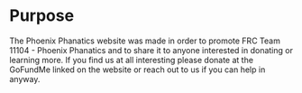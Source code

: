 # Purpose

The Phoenix Phanatics website was made in order to promote FRC Team 11104 - Phoenix Phanatics and to share it to anyone interested in donating or learning more. If you find us at all interesting please donate at the GoFundMe linked on the website or reach out to us if you can help in anyway.
